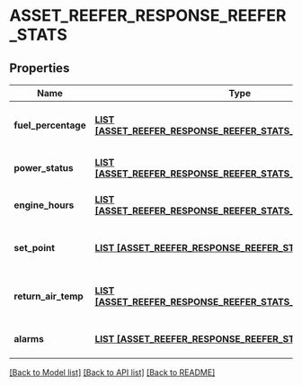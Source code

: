 # ASSET_REEFER_RESPONSE_REEFER_STATS

## Properties
Name | Type | Description | Notes
------------ | ------------- | ------------- | -------------
**fuel_percentage** | [**LIST [ASSET_REEFER_RESPONSE_REEFER_STATS_FUEL_PERCENTAGE]**](AssetReeferResponse_reeferStats_fuelPercentage.md) | Fuel percentage of the reefer | [optional] [default to null]
**power_status** | [**LIST [ASSET_REEFER_RESPONSE_REEFER_STATS_POWER_STATUS]**](AssetReeferResponse_reeferStats_powerStatus.md) | Power status of the reefer | [optional] [default to null]
**engine_hours** | [**LIST [ASSET_REEFER_RESPONSE_REEFER_STATS_ENGINE_HOURS]**](AssetReeferResponse_reeferStats_engineHours.md) | Engine hours of the reefer | [optional] [default to null]
**set_point** | [**LIST [ASSET_REEFER_RESPONSE_REEFER_STATS_SET_POINT]**](AssetReeferResponse_reeferStats_setPoint.md) | Set point temperature of the reefer | [optional] [default to null]
**return_air_temp** | [**LIST [ASSET_REEFER_RESPONSE_REEFER_STATS_RETURN_AIR_TEMP]**](AssetReeferResponse_reeferStats_returnAirTemp.md) | Return air temperature of the reefer | [optional] [default to null]
**alarms** | [**LIST [ASSET_REEFER_RESPONSE_REEFER_STATS_ALARMS_1]**](AssetReeferResponse_reeferStats_alarms_1.md) | Reefer alarms | [optional] [default to null]

[[Back to Model list]](../README.md#documentation-for-models) [[Back to API list]](../README.md#documentation-for-api-endpoints) [[Back to README]](../README.md)


